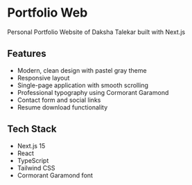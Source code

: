 # Portfolio Web

Personal Portfolio Website of Daksha Talekar built with Next.js

## Features
- Modern, clean design with pastel gray theme
- Responsive layout
- Single-page application with smooth scrolling
- Professional typography using Cormorant Garamond
- Contact form and social links
- Resume download functionality

## Tech Stack
- Next.js 15
- React
- TypeScript
- Tailwind CSS
- Cormorant Garamond font
